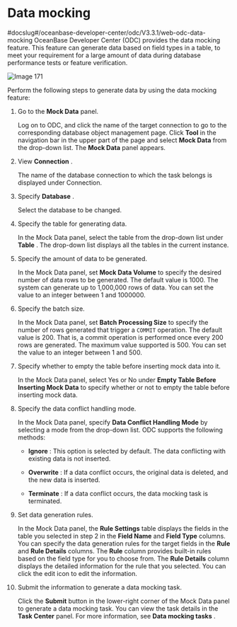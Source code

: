 Data mocking 
=================================
#docslug#/oceanbase-developer-center/odc/V3.3.1/web-odc-data-mocking
OceanBase Developer Center (ODC) provides the data mocking feature. This feature can generate data based on field types in a table, to meet your requirement for a large amount of data during database performance tests or feature verification. 

![Image 171](https://help-static-aliyun-doc.aliyuncs.com/assets/img/en-US/8315511561/p240476.png)

Perform the following steps to generate data by using the data mocking feature:

1. Go to the **Mock Data** panel. 

   Log on to ODC, and click the name of the target connection to go to the corresponding database object management page. Click **Tool** in the navigation bar in the upper part of the page and select **Mock Data** from the drop-down list. The **Mock Data** panel appears.
   

2. View **Connection** . 

   The name of the database connection to which the task belongs is displayed under Connection.
   

3. Specify **Database** . 

   Select the database to be changed.
   

4. Specify the table for generating data. 

   In the Mock Data panel, select the table from the drop-down list under **Table** . The drop-down list displays all the tables in the current instance.
   

5. Specify the amount of data to be generated. 

   In the Mock Data panel, set **Mock Data Volume** to specify the desired number of data rows to be generated. The default value is 1000. The system can generate up to 1,000,000 rows of data. You can set the value to an integer between 1 and 1000000.
   

6. Specify the batch size. 

   In the Mock Data panel, set **Batch Processing Size** to specify the number of rows generated that trigger a `COMMIT` operation. The default value is 200. That is, a commit operation is performed once every 200 rows are generated. The maximum value supported is 500. You can set the value to an integer between 1 and 500.
   

7. Specify whether to empty the table before inserting mock data into it. 

   In the Mock Data panel, select Yes or No under **Empty Table Before Inserting Mock Data** to specify whether or not to empty the table before inserting mock data.
   

8. Specify the data conflict handling mode. 

   In the Mock Data panel, specify **Data Conflict Handling Mode** by selecting a mode from the drop-down list. ODC supports the following methods:
   * **Ignore** : This option is selected by default. The data conflicting with existing data is not inserted.

     
   
   * **Overwrite** : If a data conflict occurs, the original data is deleted, and the new data is inserted.

     
   
   * **Terminate** : If a data conflict occurs, the data mocking task is terminated.

     
   

   

9. Set data generation rules. 

   In the Mock Data panel, the **Rule Settings** table displays the fields in the table you selected in step 2 in the **Field Name** and **Field Type** columns. You can specify the data generation rules for the target fields in the **Rule** and **Rule Details** columns. The **Rule** column provides built-in rules based on the field type for you to choose from. The **Rule Details** column displays the detailed information for the rule that you selected. You can click the edit icon to edit the information.
   

10. Submit the information to generate a data mocking task. 

    Click the **Submit** button in the lower-right corner of the Mock Data panel to generate a data mocking task. You can view the task details in the **Task Center** panel. For more information, see **Data mocking tasks** . 

    



